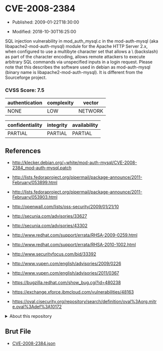 # CVE-2008-2384

- Published: 2009-01-22T18:30:00

- Modified: 2018-10-30T16:25:00

SQL injection vulnerability in mod_auth_mysql.c in the mod-auth-mysql (aka libapache2-mod-auth-mysql) module for the Apache HTTP Server 2.x, when configured to use a multibyte character set that allows a \ (backslash) as part of the character encoding, allows remote attackers to execute arbitrary SQL commands via unspecified inputs in a login request. Please note that this describes the software used in debian as mod-auth-mysql (binary name is libapache2-mod-auth-mysql). It is different from the Sourceforge project.


### CVSS Score: **7.5**

| authentication | complexity | vector |
| --- | --- | --- |
| NONE | LOW | NETWORK |

| confidentiality | integrity | availability |
| --- | --- | --- |
| PARTIAL | PARTIAL | PARTIAL |

## References

* http://klecker.debian.org/~white/mod-auth-mysql/CVE-2008-2384_mod-auth-mysql.patch

* http://lists.fedoraproject.org/pipermail/package-announce/2011-February/053899.html

* http://lists.fedoraproject.org/pipermail/package-announce/2011-February/053903.html

* http://openwall.com/lists/oss-security/2009/01/21/10

* http://secunia.com/advisories/33627

* http://secunia.com/advisories/43302

* http://www.redhat.com/support/errata/RHSA-2009-0259.html

* http://www.redhat.com/support/errata/RHSA-2010-1002.html

* http://www.securityfocus.com/bid/33392

* http://www.vupen.com/english/advisories/2009/0226

* http://www.vupen.com/english/advisories/2011/0367

* https://bugzilla.redhat.com/show_bug.cgi?id=480238

* https://exchange.xforce.ibmcloud.com/vulnerabilities/48163

* https://oval.cisecurity.org/repository/search/definition/oval%3Aorg.mitre.oval%3Adef%3A10172

<details>
<summary>About this repository</summary> 

  This repository is part of the project [Live Hack CVE](https://github.com/Live-Hack-CVE). Main website can be found [www.live-hack.org](https://www.live-hack.org) 
  
  Made by [Sn0wAlice](https://github.com/Sn0wAlice) for the people that care about security and need to have a feed of the latest CVEs. Hope you enjoy it, don't forget to star the repo and follow me on [Twitter](https://twitter.com/Sn0wAlice) and [Github](https://github.com/Sn0wAlice). And that is my [personnal website](https://www.alice-snow.me/)

  - [Home Page](https://github.com/Live-Hack-CVE)
  - [Framework](https://github.com/Live-Hack-CVE/cve-framework)
  - [CVE database](https://github.com/Live-Hack-CVE/full_database)
  - [Changelog](https://github.com/Live-Hack-CVE/Changelog)
</details>

## Brut File

* [CVE-2008-2384.json](https://raw.githubusercontent.com/Live-Hack-CVE/full_database/main/cves/2008/CVE-2008-2384.json)

